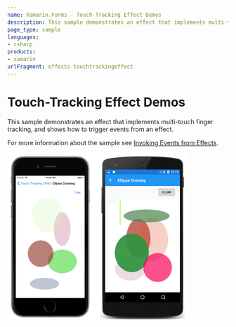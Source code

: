 ```yaml
---
name: Xamarin.Forms - Touch-Tracking Effect Demos
description: This sample demonstrates an effect that implements multi-touch finger tracking, and shows how to trigger events from an effect.
page_type: sample
languages:
- csharp
products:
- xamarin
urlFragment: effects-touchtrackingeffect
---
```

# Touch-Tracking Effect Demos

This sample demonstrates an effect that implements multi-touch finger tracking, and shows how to trigger events from an effect.

For more information about the sample see [Invoking Events from Effects](https://docs.microsoft.com/xamarin/xamarin-forms/app-fundamentals/effects/touch-tracking).

![Touch-Tracking Effect Demos application screenshot](Screenshots/EllipseDrawing-Small.png "Touch-Tracking Effect Demos application screenshot")
